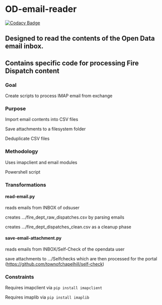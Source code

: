 # OD-email-reader

[![Codacy Badge](https://api.codacy.com/project/badge/Grade/5d2c2cb5fd494ac492ae2a4b6dd5fc6e)](https://app.codacy.com/app/TownofChapelHill/OD-email-reader?utm_source=github.com&utm_medium=referral&utm_content=townofchapelhill/OD-email-reader&utm_campaign=Badge_Grade_Dashboard)

## Designed to read the contents of the Open Data email inbox.
## Contains specific code for processing Fire Dispatch content

### Goal 
Create scripts to process IMAP email from exchange

### Purpose 
Import email contents into CSV files

Save attachments to a filesystem folder

Deduplicate CSV files

### Methodology 
Uses imapclient and email modules

Powershell script

### Transformations
#### read-email.py
reads emails from INBOX of odsuser

creates .../fire_dept_raw_dispatches.csv by parsing emails

creates .../fire_dept_dispatches_clean.csv as a cleanup phase

#### save-email-attachment.py
reads emails from INBOX/Self-Check of the opendata user

save attachments to .../Selfchecks which are then processed for the portal (https://github.com/townofchapelhill/self-check)

### Constraints
Requires imapclient via ```pip install imapclient```

Requires imaplib via ```pip install imaplib```

